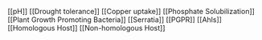[[pH]]
[[Drought tolerance]]
[[Copper uptake]]
[[Phosphate Solubilization]]
[[Plant Growth Promoting Bacteria]]
[[Serratia]]
[[PGPR]]
[[Ahls]]
[[Homologous Host]]
[[Non-homologous Host]]
